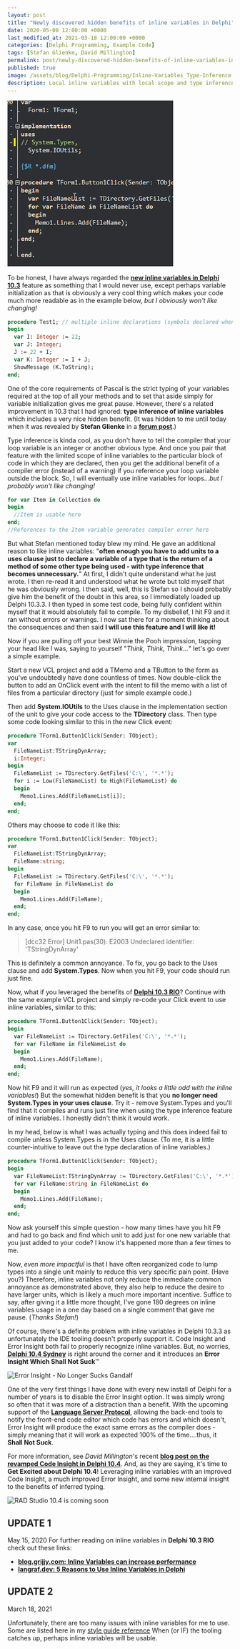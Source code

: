 ```yaml
---
layout: post
title: "Newly discovered hidden benefits of inline variables in Delphi"
date: 2020-05-08 12:00:00 +0000
last_modified_at: 2021-03-18 12:00:00 +0000
categories: [Delphi Programming, Example Code]
tags: [Stefan Glienke, David Millington]
permalink: post/newly-discovered-hidden-benefits-of-inline-variables-in-delphi
published: true
image: /assets/blog/Delphi-Programming/Inline-Variables_Type-Inference.png
description: Local inline variables with local scope and type inference in Delphi 10.3 RIO programming adds multiple benefits, some not as obvious at first glance.
---
```

![Delphi code demonstrating inline variables](/assets/blog/Delphi-Programming/Inline-Variables_Type-Inference.png)

To be honest, I have always regarded the [**new inline variables in Delphi 10.3**](https://blog.marcocantu.com/blog/2018-october-inline-variables-delphi.html) feature as something that I would never use, except perhaps variable initialization as that is obviously a very cool thing which makes your code much more readable as in the example below, _but I obviously won't like changing!_

```pascal
procedure Test1; // multiple inline declarations (symbols declared when used)
begin
  var I: Integer := 22;
  var J: Integer;
  J := 22 + I;
  var K: Integer := I + J;
  ShowMessage (K.ToString);
end;
````

One of the core requirements of Pascal is the strict typing of your variables required at the top of all your methods and to set that aside simply for variable initialization gives me great pause. However, there's a related improvement in 10.3 that I had ignored: **type inference of inline variables** which includes a very nice hidden benefit. (It was hidden to me until today when it was revealed by **Stefan Glienke** in a [**forum post**](https://en.delphipraxis.net/topic/2508-language-updates-in-104/?page=2&tab=comments#comment-22297).)

Type inference is kinda cool, as you don't have to tell the compiler that your loop variable is an integer or another obvious type. And once you pair that feature with the limited scope of inline variables to the particular block of code in which they are declared, then you get the additional benefit of a compiler error (instead of a warning) if you reference your loop variable outside the block. So, I will eventually use inline variables for loops..._but I probably won't like changing!_

````pascal
for var Item in Collection do
begin
  //Item is usable here
end;
//References to the Item variable generates compiler error here
````

But what Stefan mentioned today blew my mind. He gave an additional reason to like inline variables: "**often enough you have to add units to a uses clause just to declare a variable of a type that is the return of a method of some other type being used - with type inference that becomes unnecessary.**" At first, I didn't quite understand what he just wrote. I then re-read it and understood what he wrote but told myself that he was obviously wrong. I then said, well, this is Stefan so I should probably give him the benefit of the doubt in this area, so I immediately loaded up Delphi 10.3.3. I then typed in some test code, being fully confident within myself that it would absolutely fail to compile. To my disbelief, I hit F9 and it ran without errors or warnings. I now sat there for a moment thinking about the consequences and then said **I will use this feature and I will like it!**

Now if you are pulling off your best Winnie the Pooh impression, tapping your head like I was, saying to yourself "_Think, Think, Think..._" let's go over a simple example.

Start a new VCL project and add a TMemo and a TButton to the form as you've undoubtedly have done countless of times. Now double-click the button to add an OnClick event with the intent to fill the memo with a list of files from a particular directory (just for simple example code.)

Then add **System.IOUtils** to the Uses clause in the implementation section of the unit to give your code access to the **TDirectory** class. Then type some code looking similar to this in the new Click event:

````pascal
procedure TForm1.Button1Click(Sender: TObject);
var
  FileNameList:TStringDynArray;
  i:Integer;
begin
  FileNameList := TDirectory.GetFiles('C:\', '*.*');
  for i := Low(FileNameList) to High(FileNameList) do
  begin
    Memo1.Lines.Add(FileNameList[i]);
  end;
end;
````

Others may choose to code it like this:

````pascal
procedure TForm1.Button1Click(Sender: TObject);
var
  FileNameList:TStringDynArray;
  FileName:string;
begin
  FileNameList := TDirectory.GetFiles('C:\', '*.*');
  for FileName in FileNameList do
  begin
    Memo1.Lines.Add(FileName);
  end;
end;
````

In any case, once you hit F9 to run you will get an error similar to:

> \[dcc32 Error\] Unit1.pas(30): E2003 Undeclared identifier: 'TStringDynArray'

This is definitely a common annoyance. To fix, you go back to the Uses clause and add **System.Types**. Now when you hit F9, your code should run just fine.

Now, what if you leveraged the benefits of [**Delphi 10.3 RIO**](https://www.embarcadero.com/products/rad-studio/whats-new-in-10-3-rio)? Continue with the same example VCL project and simply re-code your Click event to use inline variables, similar to this:

````pascal
procedure TForm1.Button1Click(Sender: TObject);
begin
  var FileNameList := TDirectory.GetFiles('C:\', '*.*');
  for var FileName in FileNameList do
  begin
    Memo1.Lines.Add(FileName);
  end;
end;
````

Now hit F9 and it will run as expected (_yes, it looks a little odd with the inline variables!_) But the somewhat hidden benefit is that you **no longer need System.Types in your uses clause**. Try it - remove System.Types and you'll find that it compiles and runs just fine when using the type inference feature of inline variables. I honestly didn't think it would work.

In my head, below is what I was actually typing and this does indeed fail to compile unless System.Types is in the Uses clause. (To me, it is a little counter-intuitive to leave out the type declaration of inline variables.)

````pascal
procedure TForm1.Button1Click(Sender: TObject);
begin
  var FileNameList:TStringDynArray := TDirectory.GetFiles('C:\', '*.*');
  for var FileName:string in FileNameList do
  begin
    Memo1.Lines.Add(FileName);
  end;
end;
````

Now ask yourself this simple question - how many times have you hit F9 and had to go back and find which unit to add just for one new variable that you just added to your code? I know it's happened more than a few times to me.

Now, *even more impactful* is that I have often reorganized code to lump types into a single unit mainly to reduce this very specific pain point. (Have you?) Therefore, inline variables not only reduce the immediate common annoyance as demonstrated above, they also help to reduce the desire to have larger units, which is likely a much more important incentive. Suffice to say, after giving it a little more thought, I've gone 180 degrees on inline variables usage in a one day based on a single comment that gave me pause. (_Thanks Stefan!_)

Of course, there's a definite problem with inline variables in Delphi 10.3.3 as unfortunately the IDE tooling doesn't properly support it. Code Insight and Error Insight both fail to properly recognize inline variables. But, no worries, [**Delphi 10.4 Sydney**](https://github.com/ideasawakened/DelphiKB/wiki/D27.SYDNEY.10.4.0.0) is right around the corner and it introduces an **Error Insight Which Shall Not Suck**™

![Error Insight - No Longer Sucks Gandalf](/assets/blog/Delphi-Programming/Gandalf-Error-Insight-No-Longer-Sucks.jpg)

One of the very first things I have done with every new install of Delphi for a number of years is to disable the Error Insight option. It was simply wrong so often that it was more of a distraction than a benefit. With the upcoming support of the [**Language Server Protocol**](https://microsoft.github.io/language-server-protocol/), allowing the back-end tools to notify the front-end code editor which code has errors and which doesn't, Error Insight will produce the exact same errors as the compiler does - simply meaning that it will work as expected 100% of the time....thus, it **Shall Not Suck**.

For more information, see *David Millington*'s recent [**blog post on the revamped Code Insight in Delphi 10.4**](https://community.idera.com/developer-tools/b/blog/posts/new-in-delphi-10-4-redesigned-code-insight). And, as they are saying, it's time to **Get Excited about Delphi 10.4**! Leveraging inline variables with an improved Code Insight, a much improved Error Insight, and some new internal insight to the benefits of inferred typing.

![RAD Studio 10.4 is coming soon](/assets/blog/Delphi-Programming/10.4-Coming-Soon-Get-Excited.png)

## UPDATE 1
May 15, 2020
For further reading on inline variables in **Delphi 10.3 RIO** check out these links:
- [**blog.grijjy.com: Inline Variables can increase performance**](https://blog.grijjy.com/2018/11/02/inline-variables-can-increase-performance/)
- [**langraf.dev: 5 Reasons to Use Inline Variables in Delphi**](https://landgraf.dev/en/5-reasons-to-use-inline-variables-in-delphi/)


## UPDATE 2
March 18, 2021

Unfortunately, there are too many issues with inline variables for me to use.  Some are listed here in my [style guide reference](https://github.com/radprogrammer/radteam/wiki/RADProgrammer-Style-Guide-Other-Guidance)
When (or IF) the tooling catches up, perhaps inline variables will be usable.

